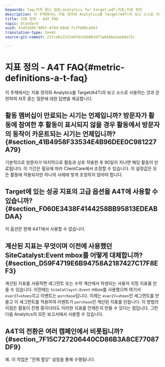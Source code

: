 ```yaml
---
keywords: faq;자주 묻는 질문;analytics for target;a4T;지표;지표 정의
description: 이 주제에서는 지표 정의와 Analytics를 Target(A4T)의 보고 소스로 사용하는 것과 관련하여 자주 묻는 질문에 대한 답변을 제공합니다.
title: 지표 정의 - A4T FAQ
topic: Standard
uuid: 41d41665-9057-479d-b0a8-7cffb90ca843
translation-type: tm+mt
source-git-commit: 217ca811521e67dcd1b063d77a644ba3ae94a72c

---
```



# 지표 정의 - A4T FAQ{#metric-definitions-a-t-faq}

이 주제에서는 지표 정의와 Analytics를 Target(A4T)의 보고 소스로 사용하는 것과 관련하여 자주 묻는 질문에 대한 답변을 제공합니다.

## 활동 멤버십이 만료되는 시기는 언제입니까? 방문자가 활동에 참여한 후 활동이 표시되지 않을 경우 활동에서 방문자의 동작이 카운트되는 시기는 언제입니까? {#section_41B4958F33534E4B96DEE0C981227A79}

기본적으로 방문자가 마지막으로 활동과 상호 작용한 후 90일이 지나면 해당 활동이 만료됩니다. 이 기간은 필요에 따라 ClientCare에서 조정할 수 있습니다. 이 설정값은 모든 활동에 적용되지만 하나의 사례에 맞게 조정하지 않아야 합니다.

## Target에 있는 성공 지표의 고급 옵션을 A4T에 사용할 수 있습니까? {#section_F060E3438F4144258BB95813EDEABDAA}

이 옵션은 현재 A4T에서 사용할 수 없습니다.

## 계산된 지표는 무엇이며 이전에 사용했던 SiteCatalyst:Event mbox를 어떻게 대체합니까? {#section_D59F4719E6B94758A2187427C17F8EF3}

계산된 지표를 사용하면 세그먼트 또는 수학 계산에서 파생되는 사용자 지정 지표를 만들 수 있습니다. 이전에는 `SiteCatlayst:Event` mbox를 사용했으며 여기서 `evar27=shoes`이고 이벤트는 `purchase`입니다. 이제는 `evar27=shoes`인 세그먼트를 만들고 이 세그먼트를 적용하여 이벤트가 `purchase`인 계산된 지표를 만듭니다. 이 방법의 이점은 활동이 진행 중이더라도 이러한 지표를 언제든지 만들 수 있다는 점입니다. 그런 다음 Analytics의 모든 보고서에서 사용할 수 있습니다.

## A4T의 전환은 여러 캠페인에서 비롯됩니까? {#section_7F15C727206440CD86B3A8CE77087DF9}

예. 이 작업은 "전체 할당" 설정을 통해 수행됩니다.
